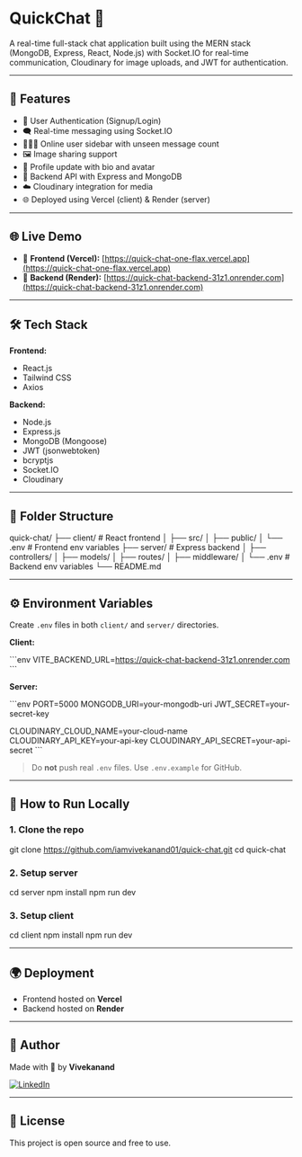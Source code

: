 # QuickChat 💬

A real-time full-stack chat application built using the MERN stack (MongoDB, Express, React, Node.js) with Socket.IO for real-time communication, Cloudinary for image uploads, and JWT for authentication.

---

## 🚀 Features

- 🔐 User Authentication (Signup/Login)
- 🗨️ Real-time messaging using Socket.IO
- 🧑‍🤝‍🧑 Online user sidebar with unseen message count
- 🖼️ Image sharing support
- 📝 Profile update with bio and avatar
- 📡 Backend API with Express and MongoDB
- ☁️ Cloudinary integration for media
- 🌐 Deployed using Vercel (client) & Render (server)

---

## 🌐 Live Demo

- 🔗 **Frontend (Vercel):** [https://quick-chat-one-flax.vercel.app](https://quick-chat-one-flax.vercel.app)
- 🔗 **Backend (Render):** [https://quick-chat-backend-31z1.onrender.com](https://quick-chat-backend-31z1.onrender.com)

---

## 🛠️ Tech Stack

**Frontend:**
- React.js
- Tailwind CSS
- Axios

**Backend:**
- Node.js
- Express.js
- MongoDB (Mongoose)
- JWT (jsonwebtoken)
- bcryptjs
- Socket.IO
- Cloudinary

---

## 📁 Folder Structure

quick-chat/
├── client/ # React frontend
│ ├── src/
│ ├── public/
│ └── .env # Frontend env variables
├── server/ # Express backend
│ ├── controllers/
│ ├── models/
│ ├── routes/
│ ├── middleware/
│ └── .env # Backend env variables
└── README.md

---

## ⚙️ Environment Variables

Create `.env` files in both `client/` and `server/` directories.

**Client:**

\`\`\`env
VITE_BACKEND_URL=https://quick-chat-backend-31z1.onrender.com
\`\`\`

**Server:**

\`\`\`env
PORT=5000
MONGODB_URI=your-mongodb-uri
JWT_SECRET=your-secret-key

CLOUDINARY_CLOUD_NAME=your-cloud-name
CLOUDINARY_API_KEY=your-api-key
CLOUDINARY_API_SECRET=your-api-secret
\`\`\`

> Do **not** push real `.env` files. Use `.env.example` for GitHub.

---

## 🧪 How to Run Locally

### 1. Clone the repo

git clone https://github.com/iamvivekanand01/quick-chat.git
cd quick-chat

### 2. Setup server

cd server
npm install
npm run dev

### 3. Setup client

cd client
npm install
npm run dev

---

## 🌍 Deployment
- Frontend hosted on **Vercel**
- Backend hosted on **Render**

---

## 🙌 Author

Made with 💜 by **Vivekanand**

[![LinkedIn](https://img.shields.io/badge/LinkedIn-blue?logo=linkedin)](https://linkedin.com/in/iamvivekanand01)

---


## 📄 License

This project is open source and free to use.
